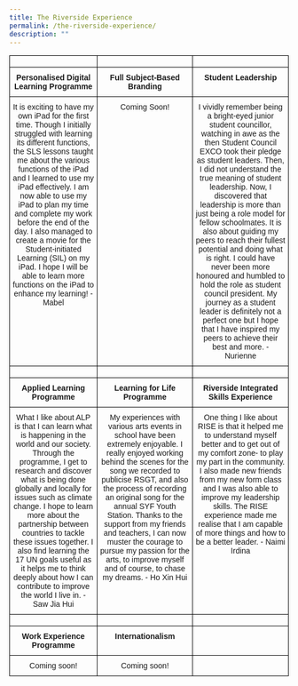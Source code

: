 ```yaml
---
title: The Riverside Experience
permalink: /the-riverside-experience/
description: ""
---
```

<style type="text/css">
.tg  {border-collapse:collapse;border-spacing:0;}
.tg td{border-color:black;border-style:solid;border-width:1px;font-family:Arial, sans-serif;font-size:14px;
  overflow:hidden;padding:10px 5px;word-break:normal;}
.tg th{border-color:black;border-style:solid;border-width:1px;font-family:Arial, sans-serif;font-size:14px;
  font-weight:normal;overflow:hidden;padding:10px 5px;word-break:normal;}
.tg .tg-baqh{text-align:center;vertical-align:top}
.tg .tg-amwm{font-weight:bold;text-align:center;vertical-align:top}
</style>
<table class="tg">
<thead>
  <tr>
    <th class="tg-baqh"></th>
    <th class="tg-baqh"></th>
    <th class="tg-baqh"></th>
  </tr>
</thead>
<tbody>
  <tr>
    <td class="tg-amwm">Personalised Digital Learning Programme</td>
    <td class="tg-amwm">Full Subject-Based Branding</td>
    <td class="tg-amwm"> Student Leadership</td>
  </tr>
  <tr>
    <td class="tg-baqh">It is exciting to have my own iPad for the first time. Though I initially struggled with learning its different functions, the SLS lessons taught me about the various functions of the iPad and I learned to use my iPad effectively. I am now able to use my iPad to plan my time and complete my work before the end of the day. I also managed to create a movie for the Student-initiated Learning (SIL) on my iPad. I hope I will be able to learn more functions on the iPad to enhance my learning! - Mabel</td>
    <td class="tg-baqh">Coming Soon!</td>
    <td class="tg-baqh">I vividly remember being a bright-eyed junior student councillor, watching in awe as the then Student Council EXCO took their pledge as student leaders. Then, I did not understand the true meaning of student leadership. Now, I discovered that leadership is more than just being a role model for fellow schoolmates. It is also about guiding my peers to reach their fullest potential and doing what is right. I could have never been more honoured and humbled to hold the role as student council president. My journey as a student leader is definitely not a perfect one but I hope that I have inspired my peers to achieve their best and more. - Nurienne</td>
  </tr>
  <tr>
    <td class="tg-baqh"></td>
    <td class="tg-baqh"></td>
    <td class="tg-baqh"></td>
  </tr>
  <tr>
    <td class="tg-amwm">Applied Learning Programme</td>
    <td class="tg-amwm">Learning for Life Programme</td>
    <td class="tg-amwm">Riverside Integrated Skills Experience</td>
  </tr>
  <tr>
    <td class="tg-baqh">What I like about ALP is that I can learn what is happening in the world and our society. Through the programme, I get to research and discover what is being done globally and locally for issues such as climate change. I hope to learn more about the partnership between countries to tackle these issues together. I also find learning the 17 UN goals useful as it helps me to think deeply about how I can contribute to improve the world I live in. - Saw Jia Hui</td>
    <td class="tg-baqh">My experiences with various arts events in school have been extremely enjoyable. I really enjoyed working behind the scenes for the song we recorded to publicise RSGT, and also the process of recording an original song for the annual SYF Youth Station. Thanks to the support from my friends and teachers, I can now muster the courage to pursue my passion for the arts, to improve myself and of course, to chase my dreams. - Ho Xin Hui</td>
    <td class="tg-baqh">One thing I like about RISE is that it helped me to understand myself better and to get out of my comfort zone- to play my part in the community. I also made new friends from my new form class and I was also able to improve my leadership skills. The RISE experience made me realise that I am capable of more things and how to be a better leader. - Naimi Irdina</td>
  </tr>
  <tr>
    <td class="tg-baqh"></td>
    <td class="tg-baqh"></td>
    <td class="tg-baqh"></td>
  </tr>
  <tr>
    <td class="tg-amwm">Work Experience Programme</td>
    <td class="tg-amwm">Internationalism </td>
    <td class="tg-amwm"></td>
  </tr>
  <tr>
    <td class="tg-baqh">Coming soon!</td>
    <td class="tg-baqh">Coming soon!</td>
    <td class="tg-baqh"></td>
  </tr>
</tbody>
</table>